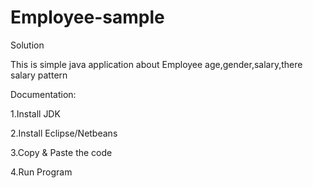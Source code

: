 # Employee-sample

Solution

This is simple java application about Employee age,gender,salary,there salary pattern


Documentation:

1.Install JDK


2.Install Eclipse/Netbeans


3.Copy & Paste the code


4.Run Program
